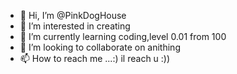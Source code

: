 - 👋 Hi, I’m @PinkDogHouse
- 👀 I’m interested in creating 
- 🌱 I’m currently learning coding,level 0.01 from 100
- 💞️ I’m looking to collaborate on anithing
- 📫 How to reach me ...:) il reach u :))

<!---
PinkDogHouse/PinkDogHouse is a ✨ special ✨ repository because its `README.md` (this file) appears on your GitHub profile.
You can click the Preview link to take a look at your changes.
--->
